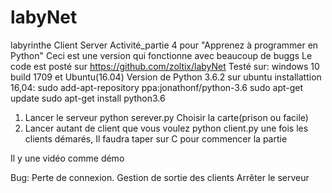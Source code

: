 # labyNet
labyrinthe Client Server Activité_partie 4 pour "Apprenez à programmer en Python" 
Ceci est une version qui fonctionne avec beaucoup de buggs
Le code est posté sur https://github.com/zoltix/labyNet
Testé sur: windows 10 build 1709 et Ubuntu(16.04)
Version de Python 3.6.2
	sur ubuntu installattion 16,04:
		sudo add-apt-repository ppa:jonathonf/python-3.6
		sudo apt-get update
		sudo apt-get install python3.6	
1) Lancer le serveur
	python serever.py
		Choisir la carte(prison ou facile)
2) Lancer autant de client que vous voulez
	python client.py
   une fois les clients démarés, Il faudra taper sur C pour commencer la partie

Il y une vidéo comme démo

Bug:
	Perte de connexion. 
	Gestion de sortie des clients
	Arrêter le serveur
